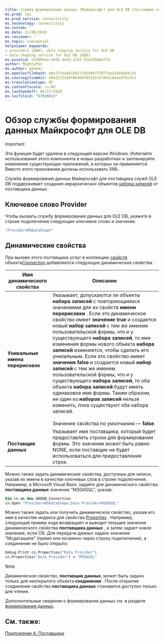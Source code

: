 ```yaml
---
title: Служба формирования данных (Майкрософт) для OLE DB (поставщик служб ADO) | Документация Майкрософт
ms.prod: sql
ms.prod_service: connectivity
ms.technology: connectivity
ms.custom: ''
ms.date: 11/08/2018
ms.reviewer: ''
ms.topic: conceptual
helpviewer_keywords:
- providers [ADO], data shaping service for OLE DB
- data shaping service for OLE DB [ADO]
ms.assetid: 523009ce-e01b-4e2d-a7df-816d7688aff0
author: MightyPen
ms.author: genemi
ms.openlocfilehash: ddef2feab633627c9549b73787faa1d104d69c5e
ms.sourcegitcommit: e042272a38fb646df05152c676e5cbeae3f9cd13
ms.translationtype: MT
ms.contentlocale: ru-RU
ms.lasthandoff: 04/27/2020
ms.locfileid: "67926812"
---
```

# <a name="microsoft-data-shaping-service-for-ole-db-overview"></a>Обзор службы формирования данных Майкрософт для OLE DB
> [!IMPORTANT]
>  Эта функция будет удалена в следующей версии Windows. Избегайте использования этого компонента в новых разработках и запланируйте изменение существующих приложений, в которых он применяется. Вместо этого приложения должны использовать XML.

 Служба формирования данных Майкрософт для поставщика служб OLE DB поддерживает создание иерархических объектов [набора записей](../../../ado/reference/ado-api/recordset-object-ado.md) от поставщика данных.

## <a name="provider-keyword"></a>Ключевое слово Provider
 Чтобы вызвать службу формирования данных для OLE DB, укажите в строке подключения следующее ключевое слово и значение.

```vb
"Provider=MSDataShape"
```

## <a name="dynamic-properties"></a>Динамические свойства
 При вызове этого поставщика услуг в коллекцию [свойств](../../../ado/reference/ado-api/properties-collection-ado.md) объекта[Connection](../../../ado/reference/ado-api/connection-object-ado.md) добавляются следующие динамические свойства.

|Имя динамического свойства|Описание|
|---------------------------|-----------------|
|**Уникальные имена перерисовок**|Указывает, допускаются ли объекты **набора записей** с повторяющимися значениями для их свойств **имени перерисовки** . Если это динамическое свойство имеет **значение true** и создается новый **набор записей** с тем же именем пользовательской формы, что и у существующего **набора записей**, то имя изменения формы нового объекта **набора записей** изменяется, чтобы сделать его уникальным. Если это свойство имеет **значение false** и создается новый **набор записей** с тем же именем пользовательской формы, что и у существующего **набора записей**, то оба объекта **набора записей** будут иметь одинаковое имя формы. Таким образом, ни один из **наборов записей** нельзя изменить, пока существуют оба набора записей.<br /><br /> Значение свойства по умолчанию — **false**.|
|**Поставщик данных**|Указывает имя поставщика, который будет предоставлять строки для формирования формы. Это значение может быть равно NONE, если поставщик не будет использоваться для предоставления строк.|

 Можно также задать динамические свойства, доступные для записи, указав их имена в качестве ключевых слов в строке подключения. Например, в Microsoft Visual Basic задайте для динамического свойства **поставщика данных** значение "MSDASQL", указав:

```vb
Dim cn as New ADODB.Connection
cn.Open "Provider=MSDataShape;Data Provider=MSDASQL"
```

 Можно также задать или получить динамическое свойство, указав его имя в качестве индекса для свойства [Properties](../../../ado/reference/ado-api/properties-collection-ado.md) . Например, следующий пример кода возвращает и выводит текущее значение динамического свойства **поставщика данных** , а затем задает новое значение, если CN. Для передачи данных задано значение "Мсдаташапе" (прямо или косвенно через строку подключения), а соединение не было открыто:

```vb
Debug.Print cn.Properties("Data Provider")
cn.Properties("Data Provider") = "MSDASQL"
```

> [!NOTE]
>  Динамическое свойство, **поставщик данных**, может быть задано только для неоткрытого объекта **соединения** . После открытия соединения свойство **поставщика данных** становится доступно только для чтения.

 Дополнительные сведения о формировании данных см. в разделе [формирование данных](../../../ado/guide/data/data-shaping-overview.md).

## <a name="see-also"></a>См. также:
 [Приложение А. Поставщики](../../../ado/guide/appendixes/appendix-a-providers.md)
